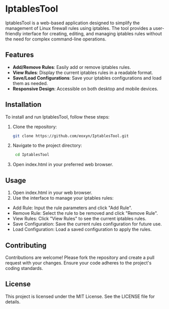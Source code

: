 # IptablesTool

IptablesTool is a web-based application designed to simplify the management of Linux firewall rules using iptables. The tool provides a user-friendly interface for creating, editing, and managing iptables rules without the need for complex command-line operations.

## Features

- **Add/Remove Rules**: Easily add or remove iptables rules.
- **View Rules**: Display the current iptables rules in a readable format.
- **Save/Load Configurations**: Save your iptables configurations and load them as needed.
- **Responsive Design**: Accessible on both desktop and mobile devices.

## Installation

To install and run IptablesTool, follow these steps:

1. Clone the repository:
   ```bash
   git clone https://github.com/eoxyn/IptablesTool.git
2. Navigate to the project directory:
   ```bash
    cd IptablesTool

3. Open index.html in your preferred web browser.

## Usage
1. Open index.html in your web browser.
2. Use the interface to manage your iptables rules:
- Add Rule: Input the rule parameters and click "Add Rule".
- Remove Rule: Select the rule to be removed and click "Remove Rule".
- View Rules: Click "View Rules" to see the current iptables rules.
- Save Configuration: Save the current rules configuration for future use.
- Load Configuration: Load a saved configuration to apply the rules.

## Contributing
Contributions are welcome! Please fork the repository and create a pull request with your changes. Ensure your code adheres to the project's coding standards.

## License
This project is licensed under the MIT License. See the LICENSE file for details.

